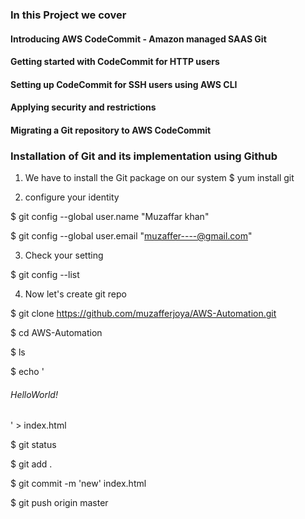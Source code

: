
### In this Project we cover

#### Introducing AWS CodeCommit - Amazon managed SAAS Git
#### Getting started with CodeCommit for HTTP users
#### Setting up CodeCommit for SSH users using AWS CLI
#### Applying security and restrictions
#### Migrating a Git repository to AWS CodeCommit

### Installation of Git and its implementation using Github

1. We have to install the Git package on our system
 $ yum install git

2. configure your identity

 $ git config --global user.name "Muzaffar khan"

 $ git config --global user.email "muzaffer----@gmail.com"

3. Check your setting

 $ git config --list

4. Now let's create git repo

 $ git clone https://github.com/muzafferjoya/AWS-Automation.git

 $ cd AWS-Automation

 $ ls

 $ echo '<h6> HelloWorld! </h6>' > index.html

 $ git status

 $ git add .

 $ git commit -m 'new' index.html

 $ git push origin master
 
